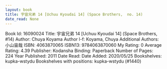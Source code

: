 ```yaml
---
layout: book
title: 宇宙兄弟 14 [Uchuu Kyoudai 14] (Space Brothers,  no. 14)
date_read: None
---
```


Book Id: 16090024
Title: 宇宙兄弟 14 [Uchuu Kyoudai 14] (Space Brothers, #14)
Author: Chuya Koyama
Author l-f: Koyama, Chuya
Additional Authors: 小山宙哉
ISBN: 4063870065
ISBN13: 9784063870060
My Rating: 0
Average Rating: 4.39
Publisher: Kodansha
Binding: Paperback
Number of Pages: 224
Year Published: 2011
Date Read: 
Date Added: 2020/05/25
Bookshelves: kupka-wstydu
Bookshelves with positions: kupka-wstydu (#1440)

